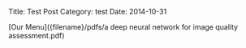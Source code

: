 Title: Test Post
Category: test
Date: 2014-10-31

[Our Menu]({filename}/pdfs/a deep neural network for image quality assessment.pdf)
